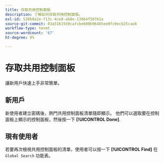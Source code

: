 ```yaml
---
title: 存取共用控制面板
description: 了解如何存取共用控制面板。
exl-id: 528b8a2e-f13c-4ce8-ab8e-13864f50761a
source-git-commit: 03a5161930cafcbe600b96465ee0fc0ecb25cae8
workflow-type: tm+mt
source-wordcount: '67'
ht-degree: 0%

---
```


# 存取共用控制面板

讓新用戶快速上手非常簡單。

## 新用戶

新使用者建立密碼後，熱門共用控制面板清單隨即顯示。 他們可以選取要在控制面板上顯示的控制面板，然後按一下 **[!UICONTROL Done]**.

## 現有使用者

若要再次檢視共用控制面板的清單，使用者可以按一下 **[!UICONTROL Find]** 在 `Global Search` 功能表。
